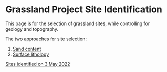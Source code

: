 # Grassland Project Site Identification

This page is for the selection of grassland sites, while controlling for geology and topography. 

The two approaches for site selection:
1) [Sand content](sand.md)
2) [Surface lithology](lithology.md)

[Sites identified on 3 May 2022](site_selection_3May2022.md)
